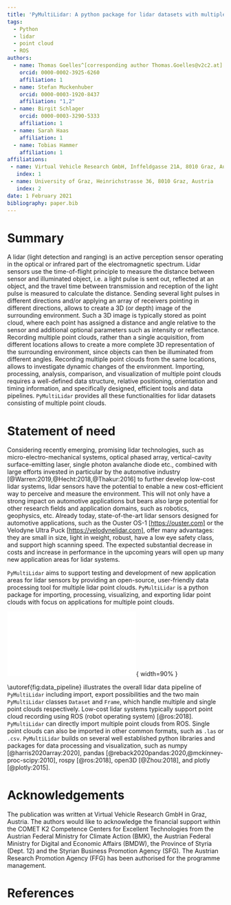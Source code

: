 ```yaml
---
title: 'PyMultiLidar: A python package for lidar datasets with multiple point clouds'
tags:
  - Python
  - lidar
  - point cloud
  - ROS
authors:
  - name: Thomas Goelles^[corresponding author Thomas.Goelles@v2c2.at]
    orcid: 0000-0002-3925-6260
    affiliation: 1
  - name: Stefan Muckenhuber
    orcid: 0000-0003-1920-8437
    affiliation: "1,2"
  - name: Birgit Schlager
    orcid: 0000-0003-3290-5333
    affiliation: 1
  - name: Sarah Haas
    affiliation: 1
  - name: Tobias Hammer
    affiliation: 1
affiliations:
 - name: Virtual Vehicle Research GmbH, Inffeldgasse 21A, 8010 Graz, Austria
   index: 1
 - name: University of Graz, Heinrichstrasse 36, 8010 Graz, Austria
   index: 2
date: 1 February 2021
bibliography: paper.bib
---
```


# Summary

A lidar (light detection and ranging) is an active perception sensor operating in the optical or infrared part of the electromagnetic spectrum. Lidar sensors use the time-of-flight principle to measure the distance between sensor and illuminated object, i.e. a light pulse is sent out, reflected at an object, and the travel time between transmission and reception of the light pulse is measured to calculate the distance. Sending several light pulses in different directions and/or applying an array of receivers pointing in different directions, allows to create a 3D (or depth) image of the surrounding environment. Such a 3D image is typically stored as point cloud, where each point has assigned a distance and angle relative to the sensor and additional optional parameters such as intensity or reflectance. Recording multiple point clouds, rather than a single acquisition, from different locations allows to create a more complete 3D representation of the surrounding environment, since objects can then be illuminated from different angles. Recording multiple point clouds from the same locations, allows to investigate dynamic changes of the environment. Importing, processing, analysis, comparison, and visualization of multiple point clouds requires a well-defined data structure, relative positioning, orientation and timing information, and specifically designed, efficient tools and data pipelines. `PyMultiLidar` provides all these functionalities for lidar datasets consisting of multiple point clouds.

# Statement of need

Considering recently emerging, promising lidar technologies, such as micro-electro-mechanical systems, optical phased array, vertical-cavity surface-emitting laser, single photon avalanche diode etc., combined with large efforts invested in particular by the automotive industry [@Warren:2019,@Hecht:2018,@Thakur:2016] to further develop low-cost lidar systems, lidar sensors have the potential to enable a new cost-efficient way to perceive and measure the environment. This will not only have a strong impact on automotive applications but bears also large potential for other research fields and application domains, such as robotics, geophysics, etc. Already today, state-of-the-art lidar sensors designed for automotive applications, such as the Ouster OS-1 [https://ouster.com] or the Velodyne Ultra Puck [https://velodynelidar.com], offer many advantages: they are small in size, light in weight, robust, have a low eye safety class, and support high scanning speed. The expected substantial decrease in costs and increase in performance in the upcoming years will open up many new application areas for lidar systems.

`PyMultiLidar` aims to support testing and development of new application areas for lidar sensors by providing an open-source, user-friendly data processing tool for multiple lidar point clouds. `PyMultiLidar` is a python package for importing, processing, visualizing, and exporting lidar point clouds with focus on applications for multiple point clouds.

![Data pipeline for lidar point clouds. The red box illustrates the functionality of `PyMultiLidar`. figure.\label{fig:data_pipeline}](./figures/data_pipeline.pdf){ width=90% }

\autoref{fig:data_pipeline} illustrates the overall lidar data pipeline of `PyMultiLidar` including import, export possibilities and the two main `PyMultiLidar` classes `Dataset` and `Frame`, which handle multiple and single point clouds respectively. Low-cost lidar systems typically support point cloud recording using ROS (robot operating system) [@ros:2018]. `PyMultiLidar` can directly import multiple point clouds from ROS. Single point clouds can also be imported in other common formats, such as `.las` or `.csv`. `PyMultiLidar` builds on several well established python libraries and packages for data processing and visualization, such as numpy [@harris2020array:2020], pandas [@reback2020pandas:2020,@mckinney-proc-scipy:2010], rospy [@ros:2018], open3D [@Zhou:2018], and plotly [@plotly:2015].

# Acknowledgements

The publication was written at Virtual Vehicle Research GmbH in Graz, Austria. The authors would like to acknowledge the financial support within the COMET K2 Competence Centers for Excellent Technologies from the Austrian Federal Ministry for Climate Action (BMK), the Austrian Federal Ministry for Digital and Economic Affairs (BMDW), the Province of Styria (Dept. 12) and the Styrian Business Promotion Agency (SFG). The Austrian Research Promotion Agency (FFG) has been authorised for the programme management.

# References
